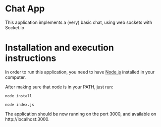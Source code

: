 Chat App
====

This application implements a (very) basic chat, using web sockets with Socket.io

# Installation and execution instructions

In order to run this application, you need to have [Node.js](http://nodejs.org/) installed in your computer.

After making sure that node is in your PATH, just run:

`node install`

`node index.js`

The application should be now running on the port 3000, and available on http://localhost:3000.
